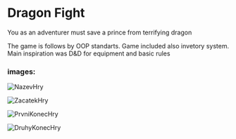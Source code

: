 # Dragon Fight #

You as an adventurer must save a prince from terrifying dragon


The game is follows by OOP standarts. Game included also invetory system. Main inspiration was D&D for equipment and basic rules

### images:

![NazevHry](![image](https://user-images.githubusercontent.com/42646031/180016449-125cfa65-f258-4b13-b474-bb165aa870e0.png))

![ZacatekHry](https://user-images.githubusercontent.com/42646031/151656330-2aca4947-a9e9-43e9-95d5-5884b34ec391.png)

![PrvniKonecHry](https://user-images.githubusercontent.com/42646031/151656333-dc5206af-9172-4c0e-aa48-422889656f8e.png)

![DruhyKonecHry](https://user-images.githubusercontent.com/42646031/151656334-ad92121a-8d61-4e77-981d-90bb8fd55497.png)
